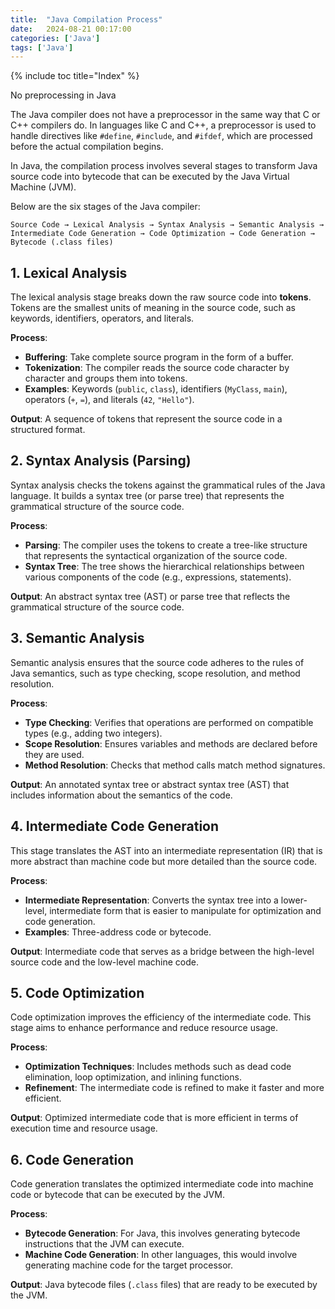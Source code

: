 ```yaml
---
title:  "Java Compilation Process"
date:   2024-08-21 00:17:00
categories: ['Java']
tags: ['Java']
---
```

{% include toc title="Index" %}

No preprocessing in Java

The Java compiler does not have a preprocessor in the same way that C or C++ compilers do.
In languages like C and C++, a preprocessor is used to handle directives like 
`#define`, `#include`, and `#ifdef`, which are processed before the actual compilation begins.

In Java, the compilation process involves several stages to transform Java source code into bytecode that can be executed by the Java Virtual Machine (JVM). 

Below are the six stages of the Java compiler:

```
Source Code → Lexical Analysis → Syntax Analysis → Semantic Analysis → Intermediate Code Generation → Code Optimization → Code Generation → Bytecode (.class files)
```

## 1. Lexical Analysis
The lexical analysis stage breaks down the raw source code into **tokens**. 
Tokens are the smallest units of meaning in the source code, such as keywords, identifiers, 
operators, and literals.

**Process**:
- **Buffering**: Take complete source program in the form of a buffer.
- **Tokenization**: The compiler reads the source code character by character and groups them into tokens.
- **Examples**: Keywords (`public`, `class`), identifiers (`MyClass`, `main`), operators (`+`, `=`), and literals (`42`, `"Hello"`).

**Output**: A sequence of tokens that represent the source code in a structured format.

## 2. Syntax Analysis (Parsing)
Syntax analysis checks the tokens against the grammatical rules of the Java language. 
It builds a syntax tree (or parse tree) that represents the grammatical structure of the source code.

**Process**:
- **Parsing**: The compiler uses the tokens to create a tree-like structure that represents the
syntactical organization of the source code.
- **Syntax Tree**: The tree shows the hierarchical relationships between various 
components of the code (e.g., expressions, statements).

**Output**: An abstract syntax tree (AST) or parse tree that reflects the grammatical 
structure of the source code.

## 3. Semantic Analysis
Semantic analysis ensures that the source code adheres to the rules of Java semantics,
such as type checking, scope resolution, and method resolution.

**Process**:
- **Type Checking**: Verifies that operations are performed on compatible types (e.g., adding two integers).
- **Scope Resolution**: Ensures variables and methods are declared before they are used.
- **Method Resolution**: Checks that method calls match method signatures.

**Output**: An annotated syntax tree or abstract syntax tree (AST) that includes 
information about the semantics of the code.

## 4. Intermediate Code Generation
This stage translates the AST into an intermediate representation (IR) that 
is more abstract than machine code but more detailed than the source code.

**Process**:
- **Intermediate Representation**: Converts the syntax tree into a lower-level, 
intermediate form that is easier to manipulate for optimization and code generation.
- **Examples**: Three-address code or bytecode.

**Output**: Intermediate code that serves as a bridge between the high-level 
source code and the low-level machine code.

## 5. Code Optimization
Code optimization improves the efficiency of the intermediate code. 
This stage aims to enhance performance and reduce resource usage.

**Process**:
- **Optimization Techniques**: Includes methods such as dead code elimination,
loop optimization, and inlining functions.
- **Refinement**: The intermediate code is refined to make it faster and more efficient.

**Output**: Optimized intermediate code that is more efficient in terms of execution time and resource usage.

## 6. Code Generation
Code generation translates the optimized intermediate code into machine code 
or bytecode that can be executed by the JVM.

**Process**:
- **Bytecode Generation**: For Java, this involves generating bytecode instructions that the JVM can execute.
- **Machine Code Generation**: In other languages, this would involve generating
machine code for the target processor.

**Output**: Java bytecode files (`.class` files) that are ready to be executed by the JVM.



